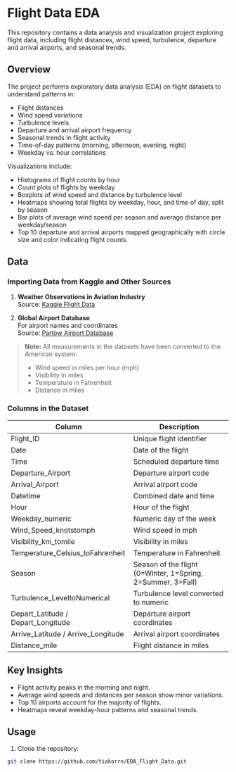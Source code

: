 # Flight Data EDA

This repository contains a data analysis and visualization project exploring flight data, including flight distances, wind speed, turbulence, departure and arrival airports, and seasonal trends.

## Overview

The project performs exploratory data analysis (EDA) on flight datasets to understand patterns in:

- Flight distances
- Wind speed variations
- Turbulence levels
- Departure and arrival airport frequency
- Seasonal trends in flight activity
- Time-of-day patterns (morning, afternoon, evening, night)
- Weekday vs. hour correlations

Visualizations include:

- Histograms of flight counts by hour
- Count plots of flights by weekday
- Boxplots of wind speed and distance by turbulence level
- Heatmaps showing total flights by weekday, hour, and time of day, split by season
- Bar plots of average wind speed per season and average distance per weekday/season
- Top 10 departure and arrival airports mapped geographically with circle size and color indicating flight counts

## Data

### Importing Data from Kaggle and Other Sources

1. **Weather Observations in Aviation Industry**  
   Source: [Kaggle Flight Data](https://www.kaggle.com/datasets/aadharshviswanath/flight-data)

2. **Global Airport Database**  
   For airport names and coordinates  
   Source: [Partow Airport Database](https://www.partow.net/miscellaneous/airportdatabase/)

> **Note:** All measurements in the datasets have been converted to the American system:
> - Wind speed in miles per hour (mph)  
> - Visibility in miles  
> - Temperature in Fahrenheit  
> - Distance in miles  

### Columns in the Dataset

| Column | Description |
|--------|-------------|
| Flight_ID | Unique flight identifier |
| Date | Date of the flight |
| Time | Scheduled departure time |
| Departure_Airport | Departure airport code |
| Arrival_Airport | Arrival airport code |
| Datetime | Combined date and time |
| Hour | Hour of the flight |
| Weekday_numeric | Numeric day of the week |
| Wind_Speed_knotstomph | Wind speed in mph |
| Visibility_km_tomile | Visibility in miles |
| Temperature_Celsius_toFahrenheit | Temperature in Fahrenheit |
| Season | Season of the flight (0=Winter, 1=Spring, 2=Summer, 3=Fall) |
| Turbulence_LeveltoNumerical | Turbulence level converted to numeric |
| Depart_Latitude / Depart_Longitude | Departure airport coordinates |
| Arrive_Latitude / Arrive_Longitude | Arrival airport coordinates |
| Distance_mile | Flight distance in miles |

## Key Insights

- Flight activity peaks in the morning and night.  
- Average wind speeds and distances per season show minor variations.  
- Top 10 airports account for the majority of flights.  
- Heatmaps reveal weekday-hour patterns and seasonal trends.  

## Usage

1. Clone the repository:
```bash
git clone https://github.com/tiakorre/EDA_Flight_Data.git